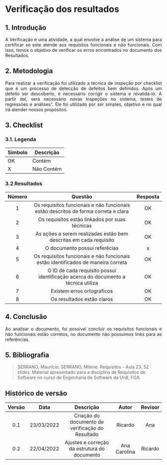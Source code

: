 # Verificação dos resultados

## 1. Introdução
<p style="text-align: justify;"> A Verificação é uma atividade, a qual envolve a análise de um sistema para certificar se este atende aos requisitos funcionais e não funcionais. Com isso, temos o objetivo de verificar os erros encontrados no documento dos Resultados.
</p>

## 2. Metodologia
<p style="text-align: justify;">Para realizar a verificação foi utilizado a técnica de inspeção por checklist que é um processo de detecção de defeitos bem definidos. Após um defeito ser descoberto, é necessário corrigir o sistema e revalidá-lo. A partir daí, será necessário novas Inspeções no sistema, testes de regressões e análises". Ele foi utilizado por ser simples, objetivo e no qual irá atender nossos propósitos.
</p>

## 3. Checklist

### 3.1. Legenda
|Símbolo|Descrição|
|--|--|
|OK|Contém|
|X|Não Contém|

### 3.2 Resultados

|Número|Questão|Resposta|
|:-:|:-:|:-:|
|1|Os requisitos funcionais e não funcionais estão descritos de forma correta e clara|OK|
|2|Os requisitos estão linkados por suas técnicas|OK|
|3|As ações a serem realizadas estão bem descritas em cada requisito|OK|
|4|O documento possui referêcias|x|
|5|Os requisitos funcionais e não funcionais estão identificados de maneira correta|OK|
|6|O ID de cada requisito possui identificação acerca do documento a técnica utiliza|OK|
|7|Existem erros ortograficos|OK|
|8|Os resultados estão claros|OK|

## 4. Conclusão
<p style="text-align: justify;">Ao analisar o documento, foi possível concluir os requisitos funcionais e não funcionais estão corretos, no documento não possuimos links para as referências.
</p>

## 5. Bibliografia

> SERRANO, Maurício; SERRANO, Milene. Requisitos - Aula 23. 52 slides. Material apresentado para a disciplina de Requisitos de Software no curso de Engenharia de Software da UnB, FGA.

## Histórico de versão

|Versão | Data | Descrição | Autor|  Revisor |
| :--: | :--: | :--: | :--: | :--:  |
| 0.1 | 23/03/2022  | Criação do documento de verificação do Resultado | Ricardo | Ana |
| 0.2 | 22/04/2022 | Ajustes e correção da estrutura do documento | Ana Carolina | Ricardo  |